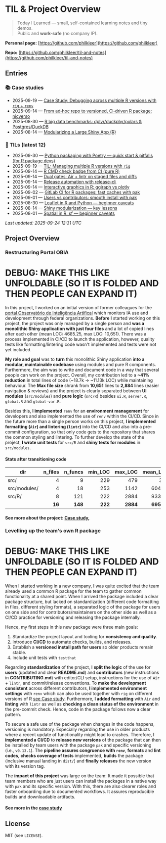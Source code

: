 # TIL & Project Overview

> Today I Learned — small, self-contained learning notes and tiny demos.  
> Public and **work-safe** (no company IP).

**Personal page:** [https://github.com/philkleer](https://github.com/philkleer)

**Repo:** [https://github.com/philkleer/til-and-notes](https://github.com/philkleer/til-and-notes)

## Entries

<!-- START:INDEX -->
### 📚 Case studies
- 2025-09-19 — [Case Study: Debugging across multiple R versions with `rig` + `renv`](notes/case-studies/2025-09-19-debugging-multiple-R-versions-with-rig-and-renv.md)
- 2025-09-14 — [From ad‑hoc repo to versioned, CI‑driven R package: nicverso](notes/case-studies/2025-09-14-nicverso-ci-overhaul.md)
- 2025-08-30 — [R big data benchmarks: dplyr/duckplyr/polars & Postgres/DuckDB](notes/case-studies/2025-08-30-r-bigdata-benchmarks-updated.md)
- 2025-08-14 — [Modularizing a Large Shiny App (R)](notes/case-studies/2025-08-14-modularizing-large-shiny-app.md)

### 📝 TILs (latest 12)
- 2025-09-30 — [Python packaging with Poetry — quick start & pitfalls (for R package devs)](til/2025/09/2025-09-30-poetry-quickstart-pitfalls.md)
- 2025-09-19 — [TIL: Managing multiple R versions with `rig`](til/2025/09/2025-09-19-managing-multiple-r-versions-with-rig.md)
- 2025-09-14 — [R CMD check badge from CI (pure R)](til/2025/09/2025-09-07-r-cmd-check-badge-from-ci-(pure-r).md)
- 2025-09-14 — [Dual gates: Air + lintr on staged files and diffs](til/2025/09/2025-09-14-dual-gates-air-+-lintr-on-staged-files-and-diffs.md)
- 2025-09-14 — [Release automation with release-cli](til/2025/09/2025-09-10-release-automation-with-release-cli.md)
- 2025-09-14 — [Interactive graphics in R: ggiraph vs plotly](til/2025/08/2025-08-24-ggiraph-vs-plotly.md)
- 2025-09-02 — [GitLab CI for R packages: fast caches with pak](til/2025/09/2025-09-02-gitlab-ci-for-r-packages-fast-caches-with-pak.md)
- 2025-09-01 — [Users vs contributors: smooth install with pak](til/2025/09/2025-09-01-users-vs-contributors-smooth-install-with-pak.md)
- 2025-08-30 — [Leaflet in R and Python — beginner caveats](til/2025/08/2025-08-30-leaflet-r-vs-python-caveats.md)
- 2025-08-14 — [Shiny modularization — key lessons](til/2025/08/2025-08-14-modularization.md)
- 2025-08-01 — [Spatial in R: sf — beginner caveats](til/2025/08/2025-08-01-sf-vs-geopolars-caveats.md)

_Last updated: 2025-09-24 12:31 UTC_
<!-- END:INDEX -->

## Project Overview

### Restructuring Portal OBIA

# DEBUG: MAKE THIS LIKE UNFOLDABLE (SO IT IS FOLDED AND THEN PEOPLE CAN EXPAND IT)

In this project, I worked on an initial version of former colleagues for the [portal Observatório de Inteligência Artifical](https://obia.nic.br) which monitors IA use and development through federal organizations. **Before** I started working on this project, the project was only managed by a single person and **was a monolithic Shiny application with just four files** and a lot of copied lines after each other (mean LOC: 4685.25, max LOC: 10,651). There was a process implemented in CI/CD to launch the application, however, quality tests like formatting/lintering code wasn't implemented and tests were not yet included. 

**My role and goal** was to **turn** this monolithic Shiny application **into a modular, maintainable codebase** using modules and pure R components. Furthermore, the aim was to write and document code in a way that several people can work on the project. Overall, my contribution led to a **~41% reduction** in total lines of code (~18.7k → ~11.13k LOC) while maintaining behaviour. The **Max file size** shrank from **10,651** lines to **2,884** lines (easier navigation & reviews) and the project is clearly separated between **UI modules** (`src/modules`) and **pure logic** (`src/R`) besides `ui.R`, `server.R`, `global.R` and `global-var.R`.

Besides this, **I implemented** `renv` for an **environment management** for developers and also implemented the use of `renv` within the CI/CD. Since in the future more than a single person works on this project, **I implemented formatting (`Air`) and lintering (`lintr`)** into the CI/CD and also into a pre-commit configuration, so that only code gets to the repository that shares the common styling and lintering. To further develop the state of the project, **I wrote unit tests** for `src/R` and **shiny tests for modules** in `src/modules`.

#### Stats after transitioning code

| dir          | n_files | n_funcs | min_LOC |  max_LOC |   mean_LOC | median_LOC |
|--------------|--------:|--------:|--------:|---------:|-----------:|-----------:|
| src/         |       4 |       9 |     229 |      479 |        312 |        270 |
| src/modules/ |       4 |      18 |     253 |     1142 |     604.75 |        512 |
| src/R/       |       8 |     121 |     222 |     2884 |     933.38 |      690.5 |
| **<TOTAL>**  |  **16** | **148** | **222** | **2884** | **695.88** |    **481** |

#### See more about the project: [Case study](notes/case-studies/2025-08-14-modularizing-large-shiny-app.md), 

### Levelling up the team's own R package

# DEBUG: MAKE THIS LIKE UNFOLDABLE (SO IT IS FOLDED AND THEN PEOPLE CAN EXPAND IT)

When I started working in a new company, I was quite excited that the team already used a common R package for the team to gather common functionality at a shared point. When I arrived the package included a clear package structure, but lacked on standardization (different code formatting in files, different styling formats), a separated logic of the package for users on one side and for contributors/maintainers on the other side as well as a CI/CD practice for versioning and releasing the package internally.

Hence, my first steps in this new package were three main goals:

1. Standardize the project layout and tooling for **consistency and quality**.
2. Introduce **CI/CD** to automate checks, builds, and releases.
3. Establish a **versioned install path for users** so older products remain stable.
4. Include unit tests with `testthat`

Regarding **standardization** of the project, I **split the logic** of the use for **users** (updated and clear **README.md**) and **contributors** (new instructions in **CONTRIBUTING.md**) with editor/CLI setup, instructions for the use of `Air` + `lintr`, and commit/release conventions. To **make the development consistent** across different contributors, **I implemented environment settings** with `renv` which can also be used together with `rig` on different versions of  R [see Case study](notes/case-studies/2025-09-19-debugging-multiple-R-versions-with-rig-and-renv.md). Furthermore, **I added formatting** with `Air` and **linting** with `lintr` as well as **checking a clean status of the environment** in the pre-commit check. Hence, code in the package follows now a clear pattern. 

To secure a safe use of the package when changes in the code happens, versioning is mandatory. Especially regarding the use in older products where a recent update of functionality might lead to crashes. Therefore, **I implemented a CI/CD** to **release new versions** of the package that can then be installed by team users with the package `pak` and specific versioning (i.e., `v0.13.1`). The **pipeline assures congruence with `renv`**, **formats** and **lint codes**, **checks coverage of tests** implemented, **builds** the package (inclusive manual landing in `dist/`) and **finally releases** the new version with its version tag. 

The **impact of this project** was large on the team: It made it possible that team members who are just users can install the packages in a native way with `pak` and its specific version. With this, there are also clearer roles and faster onboarding due to documented workflows. It assures reproducible builds and downloadable artifacts.

#### See more in the [case study](notes/case-studies/2025-09-14-nicverso-ci-overhaul.md)

## License
MIT (see `LICENSE`).
